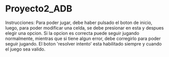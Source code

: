 # Proyecto2_ADB

Instrucciones:
  Para poder jugar, debe haber pulsado el boton de inicio, luego, para poder modificar una celda, se debe presionar en esta y despues elegir una opcion. Si la opcion es correcta puede seguir jugando normalmente, mientras que si tiene algun error, debe corregirlo para poder seguir jugando.
  El boton 'resolver intento' esta habilitado siempre y cuando el juego sea valido.

